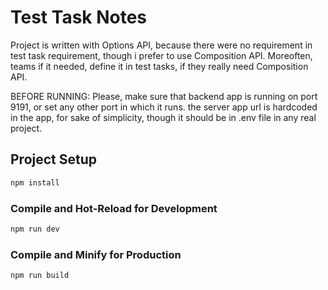 # Test Task Notes

Project is written with Options API, because there were no requirement in test task requirement, though i prefer to use Composition API.
Moreoften, teams if it needed, define it in test tasks, if they really need Composition API.

BEFORE RUNNING: Please, make sure that backend app is running on port 9191, or set any other port in which it runs.
the server app url is hardcoded in the app, for sake of simplicity, though it should be in .env file in any real project.


## Project Setup

```sh
npm install
```

### Compile and Hot-Reload for Development

```sh
npm run dev
```

### Compile and Minify for Production

```sh
npm run build
```

